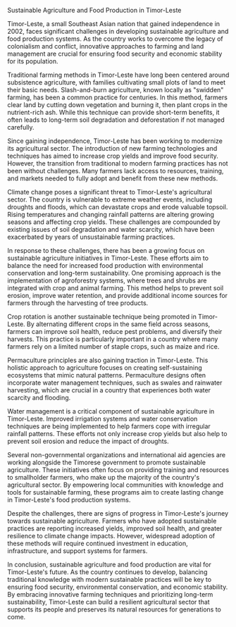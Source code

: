 Sustainable Agriculture and Food Production in Timor-Leste

Timor-Leste, a small Southeast Asian nation that gained independence in 2002, faces significant challenges in developing sustainable agriculture and food production systems. As the country works to overcome the legacy of colonialism and conflict, innovative approaches to farming and land management are crucial for ensuring food security and economic stability for its population.

Traditional farming methods in Timor-Leste have long been centered around subsistence agriculture, with families cultivating small plots of land to meet their basic needs. Slash-and-burn agriculture, known locally as "swidden" farming, has been a common practice for centuries. In this method, farmers clear land by cutting down vegetation and burning it, then plant crops in the nutrient-rich ash. While this technique can provide short-term benefits, it often leads to long-term soil degradation and deforestation if not managed carefully.

Since gaining independence, Timor-Leste has been working to modernize its agricultural sector. The introduction of new farming technologies and techniques has aimed to increase crop yields and improve food security. However, the transition from traditional to modern farming practices has not been without challenges. Many farmers lack access to resources, training, and markets needed to fully adopt and benefit from these new methods.

Climate change poses a significant threat to Timor-Leste's agricultural sector. The country is vulnerable to extreme weather events, including droughts and floods, which can devastate crops and erode valuable topsoil. Rising temperatures and changing rainfall patterns are altering growing seasons and affecting crop yields. These challenges are compounded by existing issues of soil degradation and water scarcity, which have been exacerbated by years of unsustainable farming practices.

In response to these challenges, there has been a growing focus on sustainable agriculture initiatives in Timor-Leste. These efforts aim to balance the need for increased food production with environmental conservation and long-term sustainability. One promising approach is the implementation of agroforestry systems, where trees and shrubs are integrated with crop and animal farming. This method helps to prevent soil erosion, improve water retention, and provide additional income sources for farmers through the harvesting of tree products.

Crop rotation is another sustainable technique being promoted in Timor-Leste. By alternating different crops in the same field across seasons, farmers can improve soil health, reduce pest problems, and diversify their harvests. This practice is particularly important in a country where many farmers rely on a limited number of staple crops, such as maize and rice.

Permaculture principles are also gaining traction in Timor-Leste. This holistic approach to agriculture focuses on creating self-sustaining ecosystems that mimic natural patterns. Permaculture designs often incorporate water management techniques, such as swales and rainwater harvesting, which are crucial in a country that experiences both water scarcity and flooding.

Water management is a critical component of sustainable agriculture in Timor-Leste. Improved irrigation systems and water conservation techniques are being implemented to help farmers cope with irregular rainfall patterns. These efforts not only increase crop yields but also help to prevent soil erosion and reduce the impact of droughts.

Several non-governmental organizations and international aid agencies are working alongside the Timorese government to promote sustainable agriculture. These initiatives often focus on providing training and resources to smallholder farmers, who make up the majority of the country's agricultural sector. By empowering local communities with knowledge and tools for sustainable farming, these programs aim to create lasting change in Timor-Leste's food production systems.

Despite the challenges, there are signs of progress in Timor-Leste's journey towards sustainable agriculture. Farmers who have adopted sustainable practices are reporting increased yields, improved soil health, and greater resilience to climate change impacts. However, widespread adoption of these methods will require continued investment in education, infrastructure, and support systems for farmers.

In conclusion, sustainable agriculture and food production are vital for Timor-Leste's future. As the country continues to develop, balancing traditional knowledge with modern sustainable practices will be key to ensuring food security, environmental conservation, and economic stability. By embracing innovative farming techniques and prioritizing long-term sustainability, Timor-Leste can build a resilient agricultural sector that supports its people and preserves its natural resources for generations to come.
